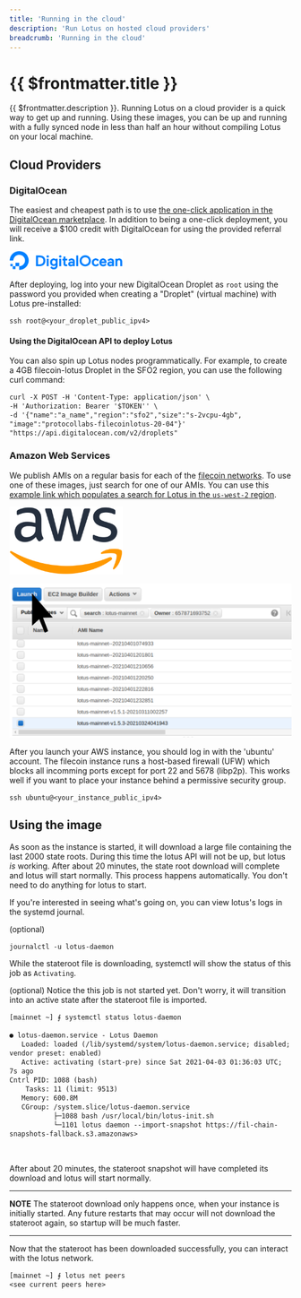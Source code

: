 ```yaml
---
title: 'Running in the cloud'
description: 'Run Lotus on hosted cloud providers'
breadcrumb: 'Running in the cloud'
---
```


# {{ $frontmatter.title }}

{{ $frontmatter.description }}. Running Lotus on a cloud provider is a quick way to get up and running. Using these images, you can be up and running with a fully synced node in less than half an hour without compiling Lotus on your local machine.

## Cloud Providers

### DigitalOcean

The easiest and cheapest path is to use [the one-click application in the DigitalOcean marketplace](https://marketplace.digitalocean.com/apps/filecoin-lotus?refcode=f37c84619fb2). In addition to being a one-click deployment, you will receive a $100 credit with DigitalOcean for using the provided referral link.

<a href="https://marketplace.digitalocean.com/apps/filecoin-lotus?refcode=f37c84619fb2" alt="DigitalOcean Logo"><img src="../images/cloud/DO_Logo_horizontal_blue.svg" style="max-width: 40%; cursor: hand !important;"/></a>

After deploying, log into your new DigitalOcean Droplet as `root` using the password you provided when creating a "Droplet" (virtual machine) with Lotus pre-installed:

```
ssh root@<your_droplet_public_ipv4>
```

#### Using the DigitalOcean API to deploy Lotus

You can also spin up Lotus nodes programmatically. For example, to create a 4GB filecoin-lotus Droplet in the SFO2 region, you can use the following curl command:

```
curl -X POST -H 'Content-Type: application/json' \
-H 'Authorization: Bearer '$TOKEN'' \
-d '{"name":"a_name","region":"sfo2","size":"s-2vcpu-4gb",
"image":"protocollabs-filecoinlotus-20-04"}'  "https://api.digitalocean.com/v2/droplets"
```

### Amazon Web Services

We publish AMIs on a regular basis for each of the [filecoin networks](https://networks.filecoin.io/). To use one of these images, just search for one of our AMIs. You can use this [example link which populates a search for Lotus in the `us-west-2` region](https://us-west-2.console.aws.amazon.com/ec2/v2/home?region=us-west-2#Images:visibility=public-images;search=lotus-mainnet;ownerAlias=657871693752;sort=name).

<a href="https://us-west-2.console.aws.amazon.com/ec2/v2/home?region=us-west-2#Images:visibility=public-images;search=lotus-mainnet;ownerAlias=657871693752;sort=name" alt="AWS Logo"><img src="../images/cloud/Amazon_Web_Services_Logo.svg" style="max-width: 40%; cursor: hand !important;"/></a>

![launch-filecoin-ami](../images/cloud/aws-filecoin-ami.png)

After you launch your AWS instance, you should log in with the 'ubuntu' account.
The filecoin instance runs a host-based firewall (UFW) which blocks all incomming ports except
for port 22 and 5678 (libp2p). This works well if you want to place your instance behind a permissive security group.

```
ssh ubuntu@<your_instance_public_ipv4>
```

## Using the image

As soon as the instance is started, it will download a large file containing the last 2000 state roots. During this time the lotus API will not be up, but lotus _is_ working. After about 20 minutes, the state root download will complete and lotus will start normally. This process happens automatically. You don't need to do anything for lotus to start.

If you're interested in seeing what's going on, you can view lotus's logs in the systemd journal.

(optional)

```
journalctl -u lotus-daemon
```

While the stateroot file is downloading, systemctl will show the status of this job as `Activating`.

(optional) Notice the this job is not started yet. Don't worry, it will transition into an active state after the stateroot file is imported.

```
[mainnet ~] ⨎ systemctl status lotus-daemon

● lotus-daemon.service - Lotus Daemon
   Loaded: loaded (/lib/systemd/system/lotus-daemon.service; disabled; vendor preset: enabled)
   Active: activating (start-pre) since Sat 2021-04-03 01:36:03 UTC; 7s ago
Cntrl PID: 1088 (bash)
    Tasks: 11 (limit: 9513)
   Memory: 600.8M
   CGroup: /system.slice/lotus-daemon.service
           ├─1088 bash /usr/local/bin/lotus-init.sh
           └─1101 lotus daemon --import-snapshot https://fil-chain-snapshots-fallback.s3.amazonaws>



```

After about 20 minutes, the stateroot snapshot will have completed its download and lotus will start normally.

---

**NOTE**
The stateroot download only happens once, when your instance is initially started. Any future restarts that may occur will not download the stateroot again, so startup will be much faster.

---

Now that the stateroot has been downloaded successfully, you can interact with the lotus network.

```
[mainnet ~] ⨎ lotus net peers
<see current peers here>
```
